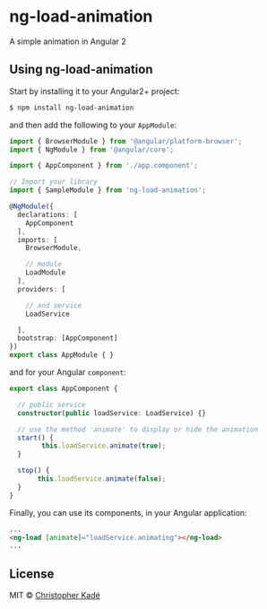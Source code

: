 # ng-load-animation

A simple animation in Angular 2

## Using ng-load-animation

Start by installing it to your Angular2+ project:

```bash
$ npm install ng-load-animation
```

and then add the following to your `AppModule`:

```typescript
import { BrowserModule } from '@angular/platform-browser';
import { NgModule } from '@angular/core';

import { AppComponent } from './app.component';

// Import your library
import { SampleModule } from 'ng-load-animation';

@NgModule({
  declarations: [
    AppComponent
  ],
  imports: [
    BrowserModule,

    // module
    LoadModule
  ],
  providers: [

    // and service
    LoadService

  ],
  bootstrap: [AppComponent]
})
export class AppModule { }
```

and for your Angular `component`:

```typescript
export class AppComponent {

  // public service
  constructor(public loadService: LoadService) {}

  // use the method 'animate' to display or hide the animation
  start() {
        this.loadService.animate(true);
  }

  stop() {
       this.loadService.animate(false);
  }
}
```

Finally, you can use its components, in your Angular application:

```html
...
<ng-load [animate]="loadService.animating"></ng-load>
...
```

## License

MIT © [Christopher Kadé](mailto:c.kade96@gmail.com)
